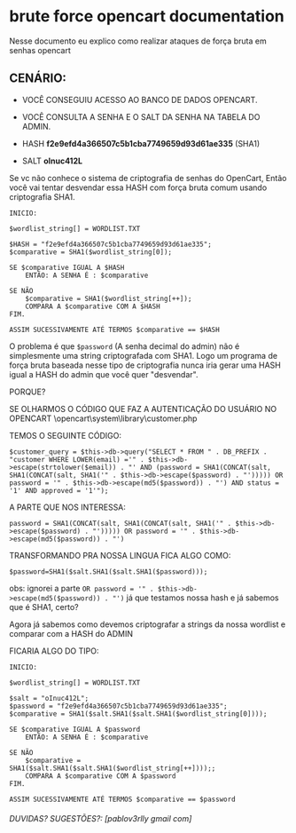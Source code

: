 # brute force opencart documentation
Nesse documento eu explico como realizar ataques de força bruta em senhas opencart


## CENÁRIO:
- VOCÊ CONSEGUIU ACESSO AO BANCO DE DADOS OPENCART.
- VOCÊ CONSULTA A SENHA E O SALT DA SENHA NA TABELA DO ADMIN.

- HASH **f2e9efd4a366507c5b1cba7749659d93d61ae335** (SHA1)
- SALT **oInuc412L**

Se vc não conhece o sistema de criptografia de senhas do OpenCart, Então você vai tentar desvendar essa HASH com força bruta comum usando criptografia SHA1.

```
INICIO:

$wordlist_string[] = WORDLIST.TXT

$HASH = "f2e9efd4a366507c5b1cba7749659d93d61ae335";
$comparative = SHA1($wordlist_string[0]);

SE $comparative IGUAL A $HASH
	ENTÃO: A SENHA É : $comparative

SE NÃO
	$comparative = SHA1($wordlist_string[++]);
	COMPARA A $comparative COM A $HASH
FIM.

ASSIM SUCESSIVAMENTE ATÉ TERMOS $comparative == $HASH
```


O problema é que `$password` (A senha decimal do admin) não é simplesmente uma string criptografada com SHA1.
Logo um programa de força bruta baseada nesse tipo de criptografia nunca iria gerar uma HASH igual a HASH do admin que você quer "desvendar".

PORQUE?

SE OLHARMOS O CÓDIGO QUE FAZ A AUTENTICAÇÃO DO USUÁRIO NO OPENCART
\opencart\system\library\customer.php

TEMOS O SEGUINTE CÓDIGO:
```
$customer_query = $this->db->query("SELECT * FROM " . DB_PREFIX . "customer WHERE LOWER(email) ='" . $this->db->escape(strtolower($email)) . "' AND (password = SHA1(CONCAT(salt, SHA1(CONCAT(salt, SHA1('" . $this->db->escape($password) . "'))))) OR password = '" . $this->db->escape(md5($password)) . "') AND status = '1' AND approved = '1'");
```

A PARTE QUE NOS INTERESSA:
```
password = SHA1(CONCAT(salt, SHA1(CONCAT(salt, SHA1('" . $this->db->escape($password) . "'))))) OR password = '" . $this->db->escape(md5($password)) . "')
```

TRANSFORMANDO PRA NOSSA LINGUA FICA ALGO COMO:
```
$password=SHA1($salt.SHA1($salt.SHA1($password)));
```

obs: ignorei a parte `OR password = '" . $this->db->escape(md5($password)) . "')` já que testamos nossa hash e já sabemos que é SHA1, certo?

Agora já sabemos como devemos criptografar a strings da nossa wordlist e comparar com a HASH do ADMIN

FICARIA ALGO DO TIPO:


```
INICIO:

$wordlist_string[] = WORDLIST.TXT

$salt = "oInuc412L";
$password = "f2e9efd4a366507c5b1cba7749659d93d61ae335";
$comparative = SHA1($salt.SHA1($salt.SHA1($wordlist_string[0])));

SE $comparative IGUAL A $password
	ENTÃO: A SENHA É : $comparative

SE NÃO
	$comparative = SHA1($salt.SHA1($salt.SHA1($wordlist_string[++])));;
	COMPARA A $comparative COM A $password
FIM.

ASSIM SUCESSIVAMENTE ATÉ TERMOS $comparative == $password
```

###### _DUVIDAS? SUGESTÕES?: [pablov3rlly gmail com]_
